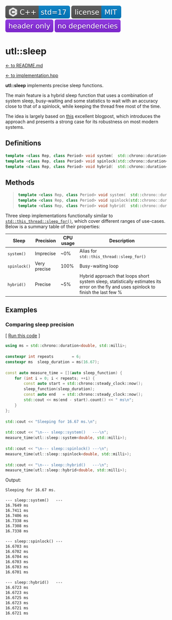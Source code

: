 [<img src ="images/icon_cpp_std_17.svg">](https://en.wikipedia.org/wiki/C%2B%2B#Standardization)
[<img src ="images/icon_license_mit.svg">](./LICENSE.md)
[<img src ="images/icon_header_only.svg">](https://en.wikipedia.org/wiki/Header-only)
[<img src ="images/icon_no_dependencies.svg">](https://github.com/DmitriBogdanov/UTL/tree/master/single_include)

# utl::sleep

[<- to README.md](..)

[<- to implementation.hpp](https://github.com/DmitriBogdanov/UTL/blob/master/include/UTL/sleep.hpp)

**utl::sleep** implements precise sleep functions.

The main feature is a hybrid sleep function that uses a combination of system sleep, busy-waiting and some statistics to wait with an accuracy close to that of a spinlock, while keeping the thread free most of the time.

The idea is largely based on [this](https://blat-blatnik.github.io/computerBear/making-accurate-sleep-function/) excellent blogpost, which introduces the approach and presents a strong case for its robustness on most modern systems.

## Definitions

```cpp
template <class Rep, class Period> void system(  std::chrono::duration<Rep, Period> duration);
template <class Rep, class Period> void spinlock(std::chrono::duration<Rep, Period> duration);
template <class Rep, class Period> void hybrid(  std::chrono::duration<Rep, Period> duration);
```

## Methods

> ```cpp
> template <class Rep, class Period> void system(  std::chrono::duration<Rep, Period> duration);
> template <class Rep, class Period> void spinlock(std::chrono::duration<Rep, Period> duration);
> template <class Rep, class Period> void hybrid(  std::chrono::duration<Rep, Period> duration);
> ```

Three sleep implementations functionally similar to [`std::this_thread::sleep_for()`](https://en.cppreference.com/w/cpp/thread/sleep_for), which cover different ranges of use-cases. Below is a summary table of their properties:

| Sleep        | Precision    | CPU usage | Description                                                  |
| ------------ | ------------ | --------- | ------------------------------------------------------------ |
| `system()`   | Imprecise    | ~0%       | Alias for `std::this_thread::sleep_for()`                    |
| `spinlock()` | Very precise | 100%      | Busy-waiting loop                                            |
| `hybrid()`   | Precise      | ~5%       | Hybrid approach that loops short system sleep, statistically estimates its error on the fly and uses spinlock to finish the last few % |

## Examples

### Comparing sleep precision

[ [Run this code](https://godbolt.org/#z:OYLghAFBqd5QCxAYwPYBMCmBRdBLAF1QCcAaPECAMzwBtMA7AQwFtMQByARg9KtQYEAysib0QXACx8BBAKoBnTAAUAHpwAMvAFYTStJg1DIApACYAQuYukl9ZATwDKjdAGFUtAK4sGe1wAyeAyYAHI%2BAEaYxCAA7KQADqgKhE4MHt6%2BekkpjgJBIeEsUTHxdpgOaUIETMQEGT5%2BXLaY9nkM1bUEBWGR0XG2NXUNWc0KQ93BvcX9sQCUtqhexMjsHOYAzMHI3lgA1CYbbggEBAkKIAD0l8RMAO4AdMCECF4RXkorsowED2gslwAIixCMQ8BZUMB0IZUAA3S5yAAqAUuLCY42ilxSRnoAH1trtMAjkQ8EAkEodsCYNABBak0j7BYB7FgKA4bQF7cboEAoBDEASoXnoZZMdqHNzoJYReikLkEHkgEG0Wh4SmHKy0%2BloBgY1QJYh7YIEPbETAJTBitl7G229mcgBsGu1Aj1BpZ1oU9HNuJFt3a9o9EC4DoeDvmzq1tONLKYwQgcwOsU1NLtOvGeyYXiILMtCmWmFxjjYgZMAFYrGXARAszmvZgfVQvAxKgJEyZk/S7Xb%2BIaIDG8IGNBqjey3KbzZaCAoR9ZrHh253ad2V3t0yba6h5V1A9zech%2BYLeRimOgAJ64naoZAAa15DFQdwTkdTq7t9cbzdbDAgH4SvtFdo5hfN801dDdsy3VxbUOTk9z5AUH2PAhLXPS9aGvO8QAfJ9gI2FNQNteC0GzMcJSDaCAFptzqOY/iWQQEzIo4DjMMwPXLNwGHMMwQNXDtAS7GDYkE/D6SEm1iKWE0JXInihG9BImT2Xs9hDMNYg9B5OO4tiXwk%2BVFRImSjjkvSyy4yirK5RTjzPDEWCYm0rMonSeL4m02HRAsizwNgIGzWhj1skAFHslCWAlKU3llQzeWVVVKTwgiYOXIiFX3aTmPHdyLIYFybIbBJjyUhgMNvJiXLcvSxLSzy8x84tMACgggtCkKFFK8qbyi6VYvghK1Q2bBkoMgypNI2SWNyyzrL/XkEDPCIwXQJy9iqvL3Nq196u8s1fP8wLgqKhalpW3qYswOUBroRLhtGrURPpDgFiCjgy14PwOC0UghQ4Nw50sLklhWTBWI2HhSAITQXoWO9Yi4B4EdiAAOCHJBRswHQATi4DQy30ThJE%2BmHfs4XgLg0KGYYWOBYBgRAUFQFglPoMgKAgf5Wf6HZDGAEMNCpmhaBQ4gLggCJSYiYJajPThIel5hiDPAB5CJtAqaHuF4f42EEFWyrl77eCwd5gDcMRaAubXSCwNEcTWH78DNSpYUwa2fswVQKmzR3eGNVpSdVZbZY8LBSYIMEWHl3g3eICJkkwQFMHt4BVSMGm%2BAMYAFAANTwTA7hVi0vsh/hBBEMR2CkGRBEUFR1GN0hdGaAwM9MSxrH0PAIguSAFlQBJ2mtyjuVgjurEsLhNMolWzF4OFohW934AWcpvxcBh3E8Rp/C3noihKbJklSAQRiaRIT/aA%2B%2BhiMZWk1qoJnPvR1/aTo6hvmY78GLoX7GCYX8j5cDXiDVYEhXqcA%2BqQL6P0/p7FUCjB0lEHSSDXG3Zk6kNAPA0HsCAuBCAkHBiA3gWstBzAWAgVC/QEyEw4MTUg0cyxU1gQvcmtgQBUzIS9UgdNGbSQSNmcglAuZ0GiKEVgaxEHINQegvmalQzYM9vgIgK09Dl2EKIcQNcNH1zUKTFupA7i3GKtrSB70SZNz%2BirbMgiTSoCoAgpBKC0G8yMAonBOC8EeBZmIw0mwSHU2NhQ0gd5JChhxpIMwXAkH42xgjEMdCGFMJYaTP6FNOFBPIXDEAZgUYPDydEh0KMyzTw2BoFG2Nwl0I2JYuB7DuEhLevPGBaSGk0wWHHFIzhJBAA%3D%3D) ]

```cpp
using ms = std::chrono::duration<double, std::milli>;

constexpr int repeats        = 6;
constexpr ms  sleep_duration = ms(16.67);

const auto measure_time = [](auto sleep_function) {
    for (int i = 0; i < repeats; ++i) {
        const auto start = std::chrono::steady_clock::now();
        sleep_function(sleep_duration);
        const auto end   = std::chrono::steady_clock::now();
        std::cout << ms(end - start).count() << " ms\n";
    }
};

std::cout << "Sleeping for 16.67 ms.\n";

std::cout << "\n--- sleep::system()   ---\n";
measure_time(utl::sleep::system<double, std::milli>);

std::cout << "\n--- sleep::spinlock() ---\n";
measure_time(utl::sleep::spinlock<double, std::milli>);

std::cout << "\n--- sleep::hybrid()   ---\n";
measure_time(utl::sleep::hybrid<double, std::milli>);
```

Output:
```
Sleeping for 16.67 ms.

--- sleep::system()   ---
16.7649 ms
16.7411 ms
16.7406 ms
16.7338 ms
16.7308 ms
16.7338 ms

--- sleep::spinlock() ---
16.6703 ms
16.6702 ms
16.6704 ms
16.6703 ms
16.6703 ms
16.6701 ms

--- sleep::hybrid()   ---
16.6723 ms
16.6723 ms
16.6725 ms
16.6723 ms
16.6721 ms
16.6721 ms
```